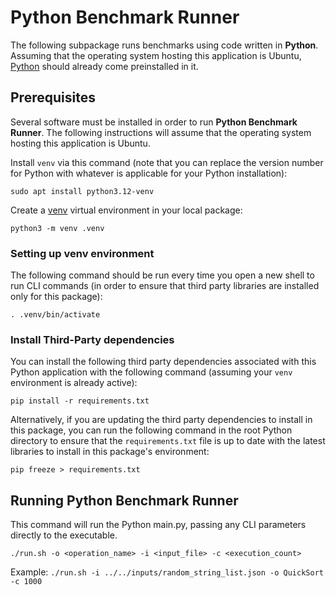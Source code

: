 # Python Benchmark Runner

The following subpackage runs benchmarks using code written in **Python**. Assuming that the operating system hosting this application is Ubuntu, [Python](https://www.python.org/downloads/) should already come preinstalled in it.

## Prerequisites

Several software must be installed in order to run **Python Benchmark Runner**. The following instructions will assume that the operating system hosting this application is Ubuntu.

Install `venv` via this command (note that you can replace the version number for Python with whatever is applicable for your Python installation):
```
sudo apt install python3.12-venv
```

Create a [venv](https://docs.python.org/3/library/venv.html) virtual environment in your local package:
```
python3 -m venv .venv
```

### Setting up venv environment
The following command should be run every time you open a new shell to run CLI commands (in order to ensure that third party libraries are installed only for this package):
```
. .venv/bin/activate
```

### Install Third-Party dependencies
You can install the following third party dependencies associated with this Python application with the following command (assuming your `venv` environment is already active):
```
pip install -r requirements.txt
```

Alternatively, if you are updating the third party dependencies to install in this package, you can run the following command in the root Python directory to ensure that the `requirements.txt` file is up to date with the latest libraries to install in this package's environment:
```
pip freeze > requirements.txt
```

## Running Python Benchmark Runner

This command will run the Python main.py, passing any CLI parameters directly to the executable.
```
./run.sh -o <operation_name> -i <input_file> -c <execution_count>
```

Example: `./run.sh -i ../../inputs/random_string_list.json -o QuickSort -c 1000`